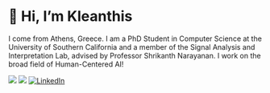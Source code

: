 # 👋 Hi, I’m Kleanthis

I come from Athens, Greece. I am a PhD Student in Computer Science at the University of Southern California and a member of the Signal Analysis and Interpretation Lab, advised by Professor Shrikanth Narayanan. I work on the broad field of Human-Centered AI!

<p>
<a href="https://klean2050.github.io" target="_blank"><img src="https://img.shields.io/badge/website-000000?style=for-the-badge&logo=About.me&logoColor=white"></img></a>
<a href="https://scholar.google.com/citations?user=mxLN1rUAAAAJ&hl=en" target="_blank"><img src="https://img.shields.io/badge/-Scholar-326ac5?style=for-the-badge&logo=Google-Scholar&logoColor=white"></img></a>
<a href="https://www.linkedin.com/in/kleanthis-avramidis-274a91114/" target="_blank"><img alt="LinkedIn" src="https://img.shields.io/badge/linkedin-%230077B5.svg?&style=for-the-badge&logo=linkedin&logoColor=white" /></a> 
</p>
